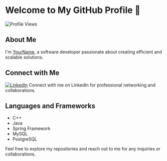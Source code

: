 # Welcome to My GitHub Profile 👋

![Profile Views](https://komarev.com/ghpvc/?username=YourUsername&color=brightgreen)

## About Me
I'm [YourName](https://www.linkedin.com/in/your-linkedin-profile/), a software developer passionate about creating efficient and scalable solutions. 

## Connect with Me
[![LinkedIn](linkedin.png)](https://www.linkedin.com/in/your-linkedin-profile/)
Connect with me on LinkedIn for professional networking and collaborations.

## Languages and Frameworks
- C++
- Java
- Spring Framework
- MySQL
- PostgreSQL

Feel free to explore my repositories and reach out to me for any inquiries or collaborations.
